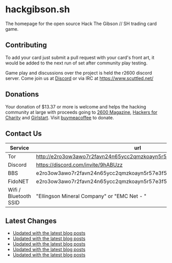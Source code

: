 # hackgibson.sh
The homepage for the open source Hack The Gibson // SH trading card game.


## Contributing

To add your card just submit a pull request with your card's front art, it would be added to the next run of set after community play testing.

Game play and discussions over the project is held the r2600 discord server. Come join us at [Discord](https://discord.com/invite/9hABUzz) or via IRC at https://www.scuttled.net/


## Donations

Your donation of $13.37 or more is welcome and helps the hacking community at large with proceeds going to [2600 Magazine](https://2600.com/), [Hackers for Charity](https://hackersforcharity.org) and [Girlstart](https://girlstart.org).  Visit [buymeacoffee](https://www.buymeacoffee.com/hackgibson.sh) to donate.


## Contact Us

Service | url
-|-
Tor | http://e2ro3ow3awo7r2favn24n65ycc2qmzkoayn5r57e3f56nvjwdcgg32ad.onion
Discord | https://discord.com/invite/9hABUzz
BBS | e2ro3ow3awo7r2favn24n65ycc2qmzkoayn5r57e3f56nvjwdcgg32ad.onion:23
FidoNET | e2ro3ow3awo7r2favn24n65ycc2qmzkoayn5r57e3f56nvjwdcgg32ad.onion:24554
Wifi / Bluetooth SSID | "Ellingson Mineral Company" or "EMC Net - <fidonet address>"

## Latest Changes
<!-- BLOG-POST-LIST:START -->
- [Updated with the latest blog posts](https://github.com/DFW2600/hackgibson.sh/commit/a76d21743f1ee992052b0be2a494d782d53b0aeb)
- [Updated with the latest blog posts](https://github.com/DFW2600/hackgibson.sh/commit/7d9786a6630d3708854cfbfa9875e823adee454c)
- [Updated with the latest blog posts](https://github.com/DFW2600/hackgibson.sh/commit/95b2e612e3cb2d58e9ad5ab95908a19f1bf80049)
- [Updated with the latest blog posts](https://github.com/DFW2600/hackgibson.sh/commit/65d8a8a6c1160e1e76fbc9600395d0ae3b7efa62)
- [Updated with the latest blog posts](https://github.com/DFW2600/hackgibson.sh/commit/a56bdc3d7c180996368cb3e6de17d1479f9d1430)
<!-- BLOG-POST-LIST:END -->

